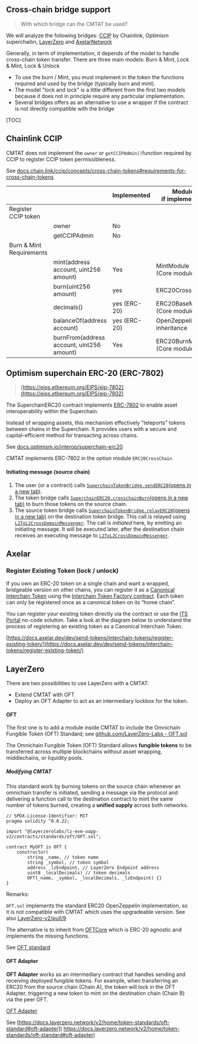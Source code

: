 ## Cross-chain bridge support

> With which bridge can the CMTAT be used?

We will analyze the following bridges: [CCIP](https://chain.link/cross-chain) by Chainlink, Optimism superchaibn, [LayerZero](https://layerzero.network) and [AxelarNetwork](https://www.axelar.network)

Generally, in term of implementation, it depends of the model to handle cross-chain token transfer. There are three main models: Burn & Mint, Lock & Mint, Lock & Unlock

- To use the burn / Mint, you must implement in the token the functions required and used by the bridge (typically burn and mint). 
- The model "lock and lock" is a little different from the first two models because it does not in principle require any particular implementation.
- Several bridges offers as an alternative to use a wrapper if the contract is not directly compatible with the bridge

[TOC]



## Chainlink CCIP

CMTAT does not implement the `owner` or `getCCIPAdmin()`function required by CCIP to register CCIP token permissibleness.

See [docs.chain.link/ccip/concepts/cross-chain-tokens#requirements-for-cross-chain-tokens](https://docs.chain.link/ccip/concepts/cross-chain-tokens#requirements-for-cross-chain-tokens)

|                          |                                           | Implemented  | Module<br />if implemented         | Role             |
| ------------------------ | ----------------------------------------- | ------------ | ---------------------------------- | ---------------- |
| Register CCIP token      |                                           |              |                                    |                  |
|                          | owner                                     | No           |                                    |                  |
|                          | getCCIPAdmin                              | No           |                                    |                  |
| Burn & Mint Requirements |                                           |              |                                    |                  |
|                          | mint(address account, uint256 amount)     | Yes          | MintModule<br />(Core module)      | MINTER_ROLE      |
|                          | burn(uint256 amount)                      | yes          | ERC20CrossChain                    | BURNER_FROM_ROLE |
|                          | decimals()                                | yes (ERC-20) | ERC20BaseModule<br />(Core module) |                  |
|                          | balanceOf(address account)                | yes (ERC-20) | OpenZeppelin inheritance           |                  |
|                          | burnFrom(address account, uint256 amount) | Yes          | ERC20BurnModule (Core module)      | BURNER_FROM_ROLE |



## Optimism superchain ERC-20 (ERC-7802)

> [https://eips.ethereum.org/EIPS/eip-7802](https://eips.ethereum.org/EIPS/eip-7802)

The SuperchainERC20 contract implements [ERC-7802](https://ethereum-magicians.org/t/erc-7802-crosschain-token-interface/21508) to enable asset interoperability within the Superchain.

Instead of wrapping assets, this mechanism effectively "teleports" tokens between chains in the Superchain. It provides users with a secure and capital-efficient method for transacting across chains.

See [docs.optimism.io/interop/superchain-erc20](https://docs.optimism.io/interop/superchain-erc20)

CMTAT implements ERC-7802 in the option module `ERC20CrossChain`

#### Initiating message (source chain)

1. The user (or a contract) calls [`SuperchainTokenBridge.sendERC20`(opens in a new tab)](https://github.com/ethereum-optimism/optimism/blob/develop/packages/contracts-bedrock/src/L2/SuperchainTokenBridge.sol#L52-L78).
2. The token bridge calls [`SuperchainERC20.crosschainBurn`(opens in a new tab)](https://github.com/ethereum-optimism/optimism/blob/develop/packages/contracts-bedrock/src/L2/SuperchainERC20.sol#L37-L46) to burn those tokens on the source chain.
3. The source token bridge calls [`SuperchainTokenBridge.relayERC20`(opens in a new tab)](https://github.com/ethereum-optimism/optimism/blob/develop/packages/contracts-bedrock/src/L2/SuperchainTokenBridge.sol#L80-L97) on the destination token bridge. This call is relayed using [`L2ToL2CrossDomainMessenger`](https://docs.optimism.io/interop/message-passing). The call is *initiated* here, by emitting an initiating message. It will be executed later, after the destination chain receives an executing message to [`L2ToL2CrossDomainMessenger`](https://docs.optimism.io/interop/message-passing).

## Axelar

### Register Existing Token (lock / unlock)

If you own an ERC-20 token on a single chain and want a wrapped, bridgeable version on other chains, you can register it as a [Canonical Interchain Token](https://docs.axelar.dev/dev/send-tokens/glossary/#canonical-interchain-token) using the [Interchain Token Factory contract](https://github.com/axelarnetwork/interchain-token-service/blob/main/contracts/InterchainTokenFactory.sol#L20). Each token can only be registered once as a canonical token on its “home chain”.

You can register your existing token directly via the contract or use the [ITS Portal](https://docs.axelar.dev/dev/send-tokens/interchain-tokens/no-code/) no-code solution. Take a look at the diagram below to understand the process of registering an existing token as a Canonical Interchain Token.

[https://docs.axelar.dev/dev/send-tokens/interchain-tokens/register-existing-token/](https://docs.axelar.dev/dev/send-tokens/interchain-tokens/register-existing-token/)

## LayerZero

There are two possibilities to use LayerZero with a CMTAT:

- Extend CMTAT with OFT
- Deploy an OFT Adapter to act as an intermediary lockbox for the token.

#### OFT

The first one is to add a module inside CMTAT to include the Omnichain Fungible Token (OFT) Standard; see  [github.com/LayerZero-Labs - OFT.sol](https://github.com/LayerZero-Labs/LayerZero-v2/blob/main/packages/layerzero-v2/evm/oapp/contracts/oft/OFT.sol)

The Omnichain Fungible Token (OFT) Standard allows **fungible tokens** to be transferred across multiple blockchains without asset wrapping, middlechains, or liquidity pools.

##### Modifying CMTAT

This standard work by burning tokens on the source chain whenever an omnichain transfer is initiated, sending a message via the protocol and delivering a function call to the destination contract to mint the same number of tokens burned, creating a **unified supply** across both networks.

```solidity
// SPDX-License-Identifier: MIT
pragma solidity ^0.8.22;

import "@layerzerolabs/lz-evm-oapp-v2/contracts/standards/oft/OFT.sol";

contract MyOFT is OFT {
    constructor(
        string _name, // token name
        string _symbol, // token symbol
        address _lzEndpoint, // LayerZero Endpoint address
        uint8 _localDecimals) // token decimals
        OFT(_name, _symbol, _localDecimals, _lzEndpoint) {}
}
```

Remarks:

`OFT.sol` implements the standard ERC20 OpenZeppelin implementation, so it is not compatible with CMTAT which uses the upgradeable version. See also [LayerZero-v2/pull/9](https://github.com/LayerZero-Labs/LayerZero-v2/pull/9)

The alternative is to inherit from [OFTCore](https://github.com/LayerZero-Labs/LayerZero-v2/blob/main/packages/layerzero-v2/evm/oapp/contracts/oft/OFTCore.sol) which is ERC-20 agnostic and implements the missing functions. 

See [OFT standard](https://docs.layerzero.network/v2/home/token-standards/oft-standard)

#### OFT Adapter

**OFT Adapter** works as an intermediary contract that handles sending and receiving deployed fungible tokens. For example, when transferring an ERC20 from the source chain (Chain A), the token will lock in the OFT Adapter, triggering a new token to mint on the destination chain (Chain B) via the peer OFT.

[OFT Adapter](https://docs.layerzero.network/v2/home/token-standards/oft-standard)

See [https://docs.layerzero.network/v2/home/token-standards/oft-standard#oft-adapter]( https://docs.layerzero.network/v2/home/token-standards/oft-standard#oft-adapter)

